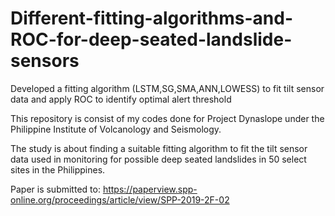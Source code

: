 # Different-fitting-algorithms-and-ROC-for-deep-seated-landslide-sensors
Developed a fitting algorithm (LSTM,SG,SMA,ANN,LOWESS) to fit tilt sensor data and apply ROC to identify optimal alert threshold


This repository is consist of my codes done for Project Dynaslope under the Philippine Institute of Volcanology and Seismology.

The study is about finding a suitable fitting algorithm to fit the tilt sensor data used in monitoring for possible deep seated landslides
in 50 select sites in the Philippines.

Paper is submitted to: https://paperview.spp-online.org/proceedings/article/view/SPP-2019-2F-02
